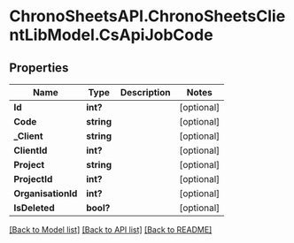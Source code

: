 # ChronoSheetsAPI.ChronoSheetsClientLibModel.CsApiJobCode
## Properties

Name | Type | Description | Notes
------------ | ------------- | ------------- | -------------
**Id** | **int?** |  | [optional] 
**Code** | **string** |  | [optional] 
**_Client** | **string** |  | [optional] 
**ClientId** | **int?** |  | [optional] 
**Project** | **string** |  | [optional] 
**ProjectId** | **int?** |  | [optional] 
**OrganisationId** | **int?** |  | [optional] 
**IsDeleted** | **bool?** |  | [optional] 

[[Back to Model list]](../README.md#documentation-for-models) [[Back to API list]](../README.md#documentation-for-api-endpoints) [[Back to README]](../README.md)

